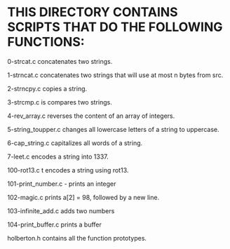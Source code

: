 # THIS DIRECTORY CONTAINS SCRIPTS THAT DO THE FOLLOWING FUNCTIONS:

 0-strcat.c  concatenates two strings.
 
 1-strncat.c concatenates two strings that will use at most n bytes from src.
 
 2-strncpy.c  copies a string.
 
 3-strcmp.c is  compares two strings.
 
 4-rev_array.c reverses the content of an array of integers.
 
 5-string_toupper.c changes all lowercase letters of a string to uppercase.
 
 6-cap_string.c  capitalizes all words of a string.
 
 7-leet.c  encodes a string into 1337.
 
 100-rot13.c t encodes a string using rot13.
 
 101-print_number.c - prints an integer
 
 102-magic.c  prints a[2] = 98, followed by a new line.
 
 103-infinite_add.c adds two numbers
 
 104-print_buffer.c prints a buffer
 
 holberton.h contains all the function prototypes.